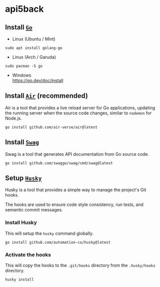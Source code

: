 # api5back

## Install [`Go`](https://golang.org/dl/)

- Linux (Ubuntu / Mint)

```command
sudo apt install golang-go
```

- Linux (Arch / Garuda)

```command
sudo pacman -S go
```

- Windows  
  https://go.dev/doc/install

## Install [`Air`](https://github.com/air-verse/air) (recommended)

Air is a tool that provides a live reload server for Go applications, updating
the running server when the source code changes, similar to `nodemon` for Node.js.

```command
go install github.com/air-verse/air@latest
```

## Install [`Swag`](https://github.com/swaggo/swag)

Swag is a tool that generates API documentation from Go source code.

```command
go install github.com/swaggo/swag/cmd/swag@latest
```

## Setup [`Husky`](https://github.com/automation-co/husky)

Husky is a tool that provides a simple way to manage the project's Git hooks.

The hooks are used to ensure code style consistency, run tests, and semantic
commit messages.

### Install Husky

This will setup the `husky` command globally.

```command
go install github.com/automation-co/husky@latest
```

### Activate the hooks

This will copy the hooks to the `.git/hooks` directory from the `.husky/hooks` directory.

```command
husky install
```
